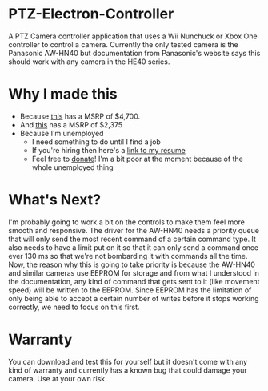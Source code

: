 # PTZ-Electron-Controller
A PTZ Camera controller application that uses a Wii Nunchuck or Xbox One controller to control a camera. Currently the only tested camera is the Panasonic AW-HN40 but documentation from Panasonic's website says this should work with any camera in the HE40 series.


# Why I made this
* Because [this](https://na.panasonic.com/us/audio-video-solutions/broadcast-cinema-pro-video/camera-controllers/aw-rp150-touchscreen-remote-camera-controller) has a MSRP of $4,700.
* And [this](https://na.panasonic.com/us/audio-video-solutions/broadcast-cinema-pro-video/camera-controllers/aw-rp60-compact-remote-ptz-camera-controller) has a MSRP of $2,375
* Because I'm unemployed
    * I need something to do until I find a job
    * If you're hiring then here's a [link to my resume](http://jobshirt.us/)
    * Feel free to [donate](https://paypal.me/Doogle9733/?locale.x=en_US)! I'm a bit poor at the moment because of the whole unemployed thing


# What's Next?
I'm probably going to work a bit on the controls to make them feel more smooth and responsive. The driver for the AW-HN40 needs a priority queue that will only send the most recent command of a certain command type. It also needs to have a limit put on it so that it can only send a command once ever 130 ms so that we're not bombarding it with commands all the time. Now, the reason why this is going to take priority is because the AW-HN40 and similar cameras use EEPROM for storage and from what I understood in the documentation, any kind of command that gets sent to it (like movement speed) will be written to the EEPROM. Since EEPROM has the limitation of only being able to accept a certain number of writes before it stops working correctly, we need to focus on this first.


# Warranty
You can download and test this for yourself but it doesn't come with any kind of warranty and currently has a known bug that could damage your camera. Use at your own risk.